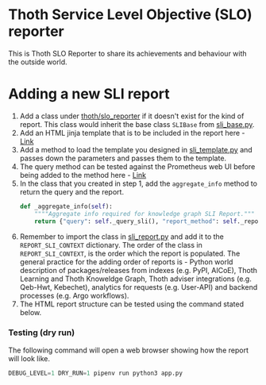 # Thoth Service Level Objective (SLO) reporter

This is Thoth SLO Reporter to share its achievements and behaviour with the outside world.

# Adding a new SLI report
1. Add a class under [thoth/slo_reporter](https://github.com/thoth-station/slo-reporter/tree/master/thoth/slo_reporter) if it doesn't exist for the kind of report. This class would inherit the base class `SLIBase` from [sli_base.py](https://github.com/thoth-station/slo-reporter/blob/master/thoth/slo_reporter/sli_base.py). 
2. Add an HTML jinja template that is to be included in the report here - [Link](https://github.com/thoth-station/slo-reporter/tree/master/thoth/slo_reporter/static/templates)
3. Add a method to load the template you designed in [sli_template.py](https://github.com/thoth-station/slo-reporter/blob/master/thoth/slo_reporter/sli_template.py) and passes down the parameters and passes them to the template. 
4. The query method can be tested against the Prometheus web UI before being added to the method here - [Link](https://prometheus-dh-prod-monitoring.cloud.datahub.psi.redhat.com/graph)
5. In the class that you created in step 1, add the `aggregate_info` method to return the query and the report.
    ```python    
    def _aggregate_info(self):
        """"Aggregate info required for knowledge graph SLI Report."""
        return {"query": self._query_sli(), "report_method": self._report_sli}
    ```
6. Remember to import the class in [sli_report.py](https://github.com/thoth-station/slo-reporter/blob/master/thoth/slo_reporter/sli_report.py) and add it to the `REPORT_SLI_CONTEXT` dictionary. The order of the class in `REPORT_SLI_CONTEXT`, is the order which the report is populated. The general practice for the adding order of reports is - Python world description of packages/releases from indexes (e.g. PyPI, AICoE), Thoth Learning and Thoth Knoweldge Graph, Thoth adviser integrations (e.g. Qeb-Hwt, Kebechet), analytics for requests (e.g. User-API) and backend processes (e.g. Argo workflows).
7. The HTML report structure can be tested using the command stated below. 

### Testing (dry run)

The following command will open a web browser showing how the report will look like.

```python
DEBUG_LEVEL=1 DRY_RUN=1 pipenv run python3 app.py
```